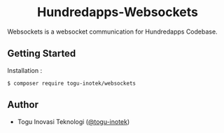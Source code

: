 <h1 align="center">Hundredapps-Websockets</h1>

Websockets is a websocket communication for Hundredapps Codebase.

Getting Started
---

Installation :

```
$ composer require togu-inotek/websockets
```

Author
---

- Togu Inovasi Teknologi ([@togu-inotek](https://togu.co.id))
